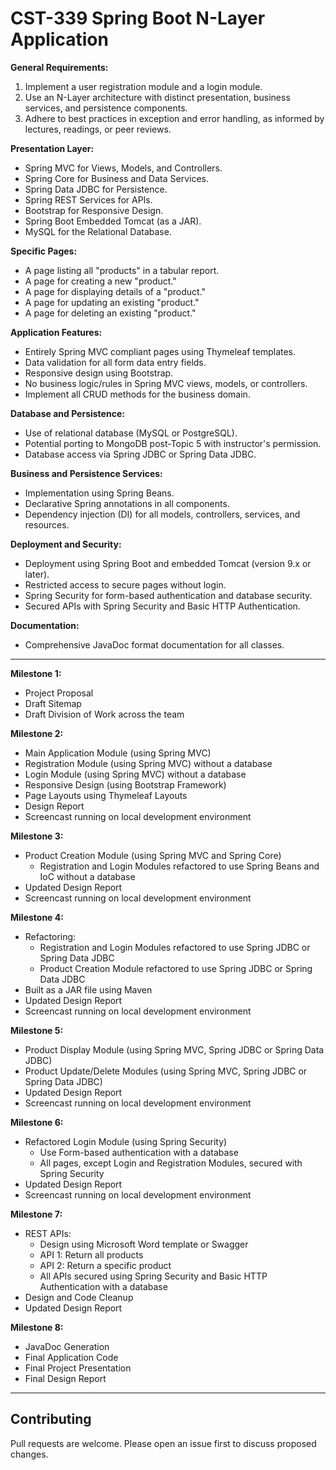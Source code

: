 # CST-339 Spring Boot N-Layer Application

**General Requirements:**

1. Implement a user registration module and a login module.
2. Use an N-Layer architecture with distinct presentation, business services, and persistence components.
3. Adhere to best practices in exception and error handling, as informed by lectures, readings, or peer reviews.

**Presentation Layer:**

- Spring MVC for Views, Models, and Controllers.
- Spring Core for Business and Data Services.
- Spring Data JDBC for Persistence.
- Spring REST Services for APIs.
- Bootstrap for Responsive Design.
- Spring Boot Embedded Tomcat (as a JAR).
- MySQL for the Relational Database.

**Specific Pages:**

- A page listing all "products" in a tabular report.
- A page for creating a new "product."
- A page for displaying details of a "product."
- A page for updating an existing "product."
- A page for deleting an existing "product."

**Application Features:**

- Entirely Spring MVC compliant pages using Thymeleaf templates.
- Data validation for all form data entry fields.
- Responsive design using Bootstrap.
- No business logic/rules in Spring MVC views, models, or controllers.
- Implement all CRUD methods for the business domain.

**Database and Persistence:**

- Use of relational database (MySQL or PostgreSQL).
- Potential porting to MongoDB post-Topic 5 with instructor's permission.
- Database access via Spring JDBC or Spring Data JDBC.

**Business and Persistence Services:**

- Implementation using Spring Beans.
- Declarative Spring annotations in all components.
- Dependency injection (DI) for all models, controllers, services, and resources.

**Deployment and Security:**

- Deployment using Spring Boot and embedded Tomcat (version 9.x or later).
- Restricted access to secure pages without login.
- Spring Security for form-based authentication and database security.
- Secured APIs with Spring Security and Basic HTTP Authentication.

**Documentation:**

- Comprehensive JavaDoc format documentation for all classes.

---

**Milestone 1:**

- Project Proposal
- Draft Sitemap
- Draft Division of Work across the team

**Milestone 2:**

- Main Application Module (using Spring MVC)
- Registration Module (using Spring MVC) without a database
- Login Module (using Spring MVC) without a database
- Responsive Design (using Bootstrap Framework)
- Page Layouts using Thymeleaf Layouts
- Design Report
- Screencast running on local development environment

**Milestone 3:**

- Product Creation Module (using Spring MVC and Spring Core)
    - Registration and Login Modules refactored to use Spring Beans and IoC without a database
- Updated Design Report
- Screencast running on local development environment

**Milestone 4:**

- Refactoring:
    - Registration and Login Modules refactored to use Spring JDBC or Spring Data JDBC
    - Product Creation Module refactored to use Spring JDBC or Spring Data JDBC
- Built as a JAR file using Maven
- Updated Design Report
- Screencast running on local development environment

**Milestone 5:**

- Product Display Module (using Spring MVC, Spring JDBC or Spring Data JDBC)
- Product Update/Delete Modules (using Spring MVC, Spring JDBC or Spring Data JDBC)
- Updated Design Report
- Screencast running on local development environment

**Milestone 6:**

- Refactored Login Module (using Spring Security)
    - Use Form-based authentication with a database
    - All pages, except Login and Registration Modules, secured with Spring Security
- Updated Design Report
- Screencast running on local development environment

**Milestone 7:**

- REST APIs:
    - Design using Microsoft Word template or Swagger
    - API 1: Return all products
    - API 2: Return a specific product
    - All APIs secured using Spring Security and Basic HTTP Authentication with a database
- Design and Code Cleanup
- Updated Design Report

**Milestone 8:**

- JavaDoc Generation
- Final Application Code
- Final Project Presentation
- Final Design Report

--- 

## Contributing

Pull requests are welcome. Please open an issue first to discuss proposed changes.
